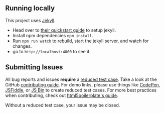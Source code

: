 ## Running locally
This project uses [Jekyll](https://jekyllrb.com/).
* Head over to [their quickstart guide](https://jekyllrb.com/docs/quickstart/) to setup jekyll.
* Install npm dependencies `npm install`.
* Run `npm run watch` to rebuild, start the jekyll server, and watch for changes.
* go to `http://localhost:4000` to see it.

## Submitting Issues
All bug reports and issues **require** a [reduced test case](https://css-tricks.com/reduced-test-cases/). Take a look at the GitHub [contributing guide](https://guides.github.com/activities/contributing-to-open-source/index.html). For demo links, please use things like [CodePen](http://codepen.io/), [JSFiddle](https://jsfiddle.net/), or [JS Bin](https://jsbin.com/) to create reduced test cases. For more best practices when contributing, check out [html5boilerplate's guide](https://github.com/h5bp/html5-boilerplate/blob/master/CONTRIBUTING.md).

Without a reduced test case, your issue may be closed.
